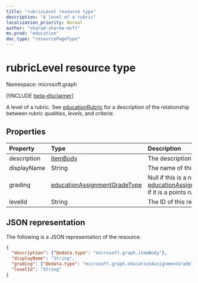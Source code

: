 ```yaml
---
title: "rubricLevel resource type"
description: "A level of a rubric"
localization_priority: Normal
author: "sharad-sharma-msft"
ms.prod: "education"
doc_type: "resourcePageType"
---
```


# rubricLevel resource type

Namespace: microsoft.graph

[!INCLUDE [beta-disclaimer](../../includes/beta-disclaimer.md)]

A level of a rubric. See [educationRubric](educationrubric.md) for a description of the relationship between rubric *qualities*, *levels*, and *criteria*.

## Properties

| Property     | Type        | Description |
|:-------------|:------------|:------------|
|description|[itemBody](itembody.md)|The description of this rubric level.|
|displayName|String|The name of this rubric level.|
|grading|[educationAssignmentGradeType](educationassignmentgradetype.md)|Null if this is a no-points rubric; [educationAssignmentPointsGradeType](educationassignmentpointsgradetype.md) if it is a points rubric.|
|levelId|String|The ID of this resource.|

## JSON representation

The following is a JSON representation of the resource.

<!-- {
  "blockType": "resource",
  "optionalProperties": [

  ],
  "@odata.type": "microsoft.graph.rubricLevel",
  "baseType": null
}-->

```json
{
  "description": {"@odata.type": "microsoft.graph.itemBody"},
  "displayName": "String",
  "grading": {"@odata.type": "microsoft.graph.educationAssignmentGradeType"},
  "levelId": "String"
}
```

<!-- uuid: 16cd6b66-4b1a-43a1-adaf-3a886856ed98
2019-02-04 14:57:30 UTC -->
<!-- {
  "type": "#page.annotation",
  "description": "rubricLevel resource",
  "keywords": "",
  "section": "documentation",
  "tocPath": ""
}-->

